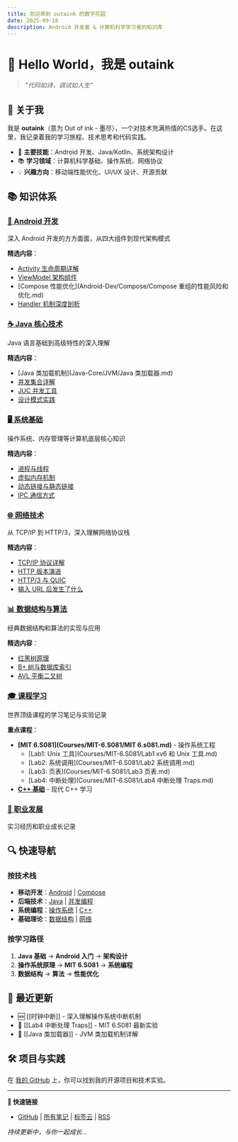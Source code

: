 ```yaml
---
title: 欢迎来到 outaink 的数字花园
date: 2025-09-18
description: Android 开发者 & 计算机科学学习者的知识库
---
```


# 👋 Hello World，我是 outaink

> *"代码如诗，调试如人生"*

## 🚀 关于我

我是 **outaink**（意为 Out of ink - 墨尽），一个对技术充满热情的CS选手。在这里，我记录着我的学习旅程、技术思考和代码实践。

- 🔧 **主要技能**：Android 开发、Java/Kotlin、系统架构设计
- 📚 **学习领域**：计算机科学基础、操作系统、网络协议
- 💡 **兴趣方向**：移动端性能优化、UI/UX 设计、开源贡献

## 📚 知识体系

### [📱 Android 开发](Android-Dev/)
深入 Android 开发的方方面面，从四大组件到现代架构模式

**精选内容**：
- [Activity 生命周期详解](Android-Dev/Components/Activity.md)
- [ViewModel 架构组件](Android-Dev/Architecture/ViewModel.md)
- [Compose 性能优化](Android-Dev/Compose/Compose 重组的性能风险和优化.md)
- [Handler 机制深度剖析](Android-Dev/Framework/Handler机制.md)

### [☕ Java 核心技术](Java-Core/)
Java 语言基础到高级特性的深入理解

**精选内容**：
- [Java 类加载机制](Java-Core/JVM/Java 类加载器.md)
- [并发集合详解](Java-Core/Collections/HashMap、HashTable、ConcurrentHashMap有什么相同和不同.md)
- [JUC 并发工具](Java-Core/Concurrency/JUC.md)
- [设计模式实践](Java-Core/Design-Patterns/)

### [🖥️ 系统基础](System-Fundamentals/)
操作系统、内存管理等计算机底层核心知识

**精选内容**：
- [进程与线程](System-Fundamentals/Operating-System/进程与线程.md)
- [虚拟内存机制](System-Fundamentals/Memory/虚拟内存.md)
- [动态链接与静态链接](System-Fundamentals/Linking/动态链接、静态链接.md)
- [IPC 通信方式](System-Fundamentals/Operating-System/IPC通信方式.md)

### [🌐 网络技术](Network/)
从 TCP/IP 到 HTTP/3，深入理解网络协议栈

**精选内容**：
- [TCP/IP 协议详解](Network/Protocols/TCP&IP.md)
- [HTTP 版本演进](Network/HTTP/HTTP版本演变和特点.md)
- [HTTP/3 与 QUIC](Network/HTTP/HTTP3.0.md)
- [输入 URL 后发生了什么](Network/Practice/在浏览器中输入URL后按下回车会发生什么.md)

### [📊 数据结构与算法](Data-Structures/)
经典数据结构和算法的实现与应用

**精选内容**：
- [红黑树原理](Data-Structures/Trees/红黑树.md)
- [B+ 树与数据库索引](Data-Structures/Trees/B+树.md)
- [AVL 平衡二叉树](Data-Structures/Trees/AVL平衡二叉搜索树.md)

### [🎓 课程学习](Courses/)
世界顶级课程的学习笔记与实验记录

**重点课程**：
- **[MIT 6.S081](Courses/MIT-6.S081/MIT 6.s081.md)** - 操作系统工程
  - [Lab1: Unix 工具](Courses/MIT-6.S081/Lab1 xv6 和 Unix 工具.md)
  - [Lab2: 系统调用](Courses/MIT-6.S081/Lab2 系统调用.md)
  - [Lab3: 页表](Courses/MIT-6.S081/Lab3 页表.md)
  - [Lab4: 中断处理](Courses/MIT-6.S081/Lab4 中断处理 Traps.md)
- **[C++ 基础](Courses/CPP-Basics/)** - 现代 C++ 学习

### [💼 职业发展](Career/)
实习经历和职业成长记录

## 🔍 快速导航

### 按技术栈
- **移动开发**：[Android](Android-Dev/) | [Compose](Android-Dev/Compose/)
- **后端技术**：[Java](Java-Core/) | [并发编程](Java-Core/Concurrency/)
- **系统编程**：[操作系统](System-Fundamentals/Operating-System/) | [C++](Courses/CPP-Basics/)
- **基础理论**：[数据结构](Data-Structures/) | [网络](Network/)

### 按学习路径
1. **Java 基础** → **Android 入门** → **架构设计**
2. **操作系统原理** → **MIT 6.S081** → **系统编程**
3. **数据结构** → **算法** → **性能优化**

## 🌱 最近更新

- 🆕 [[时钟中断]] - 深入理解操作系统中断机制
- 📝 [[Lab4 中断处理 Traps]] - MIT 6.S081 最新实验
- 🔧 [[Java 类加载器]] - JVM 类加载机制详解

## 🛠️ 项目与实践

在 [我的 GitHub](https://github.com/outaink) 上，你可以找到我的开源项目和技术实验。

---

**🔗 快速链接**
- [GitHub](https://github.com/outaink) | [所有笔记](sitemap.xml) | [标签云](tags/) | [RSS](index.xml)

*持续更新中，与你一起成长...*